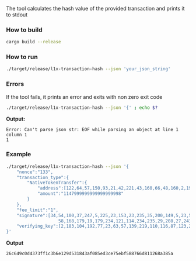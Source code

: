 The tool calculates the hash value of the provided transaction and prints it to stdout

### How to build

```bash
cargo build --release
```

### How to run

```bash
./target/release/l1x-transaction-hash --json 'your_json_string'
```

### Errors

If the tool fails, it prints an error and exits with non zero exit code

```bash
./target/release/l1x-transaction-hash --json '{' ; echo $?
```

**Output:**
```
Error: Can't parse json str: EOF while parsing an object at line 1 column 1
1
```

### Example

```bash
./target/release/l1x-transaction-hash --json '{
    "nonce":"133",
    "transaction_type":{
        "NativeTokenTransfer":{
            "address":[122,64,57,150,93,21,42,221,43,160,66,48,160,2,195,85,183,91,181,41],
            "amount":"1147999999999999999998"
        }
    },
    "fee_limit":"1",
    "signature":[34,54,100,37,247,5,225,23,153,23,235,35,200,149,5,23,52,252,209,150,80,174,206,155,44,14,219,210,198,203,27,2,52,204,43,
                    58,168,179,19,179,234,121,114,234,235,29,208,27,243,69,68,89,201,15,147,97,26,250,86,43,203,24,126,159],
    "verifying_key":[2,183,104,192,77,23,63,57,139,219,110,116,87,123,254,13,12,156,181,235,101,159,183,130,67,203,111,83,132,17,97,184,33]
}'
```

**Output**
```
26c649c0d4373ff1c3b6e129d531843af085ed3ce75ebf588766d811268a385a
```
